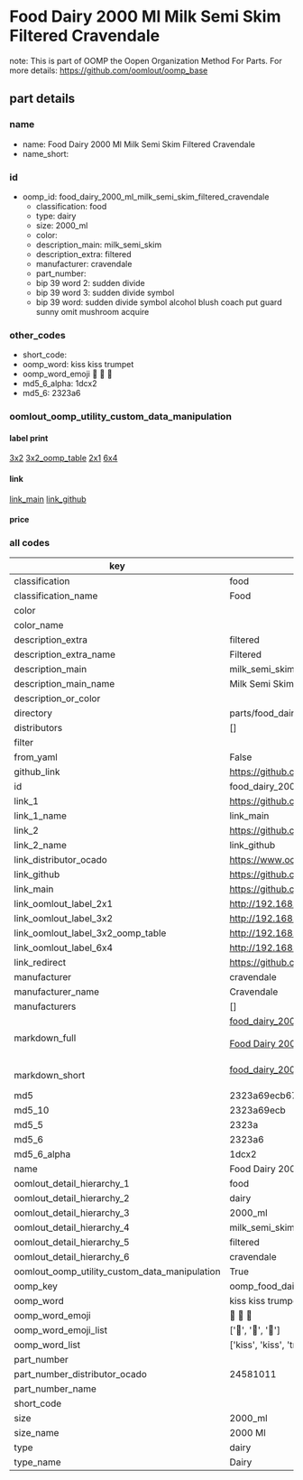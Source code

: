 # Food Dairy 2000 Ml Milk Semi Skim Filtered Cravendale  

note: This is part of OOMP the Oopen Organization Method For Parts. For more details: https://github.com/oomlout/oomp_base

##  part details
  







### name
* name: Food Dairy 2000 Ml Milk Semi Skim Filtered Cravendale
* name_short: 
### id
* oomp_id: food_dairy_2000_ml_milk_semi_skim_filtered_cravendale
  * classification: food
  * type: dairy
  * size: 2000_ml
  * color: 
  * description_main: milk_semi_skim
  * description_extra: filtered
  * manufacturer: cravendale
  * part_number: 
  * bip 39 word 2: sudden divide
  * bip 39 word 3: sudden divide symbol
  * bip 39 word: sudden divide symbol alcohol blush coach put guard sunny omit mushroom acquire

### other_codes
* short_code: 
* oomp_word: kiss kiss trumpet
* oomp_word_emoji :kiss: :kiss: :trumpet:
* md5_6_alpha: 1dcx2
* md5_6: 2323a6






### oomlout_oomp_utility_custom_data_manipulation
#### label print
[3x2](http://192.168.1.245:1112/?label=oomp%201dcx2)
[3x2_oomp_table](http://192.168.1.108:1112/?label=oomp%201dcx2)
[2x1](http://192.168.1.242:1112/?label=oomp%201dcx2)
[6x4](http://192.168.1.55:1112/?label=oomp%201dcx2)    

#### link

[link_main](https://github.com/oomlout/oomlout_oomp_version_1_messy/tree/main/parts/food_dairy_2000_ml_milk_semi_skim_filtered_cravendale) [link_github](https://github.com/oomlout/oomlout_oomp_version_1_messy/tree/main/parts/food_dairy_2000_ml_milk_semi_skim_filtered_cravendale)                             

#### price







### all codes 
| key | value |  
| --- | --- |  
| classification | food |  
| classification_name | Food |  
| color |  |  
| color_name |  |  
| description_extra | filtered |  
| description_extra_name | Filtered |  
| description_main | milk_semi_skim |  
| description_main_name | Milk Semi Skim |  
| description_or_color |   |  
| directory | parts/food_dairy_2000_ml_milk_semi_skim_filtered_cravendale |  
| distributors | [] |  
| filter |  |  
| from_yaml | False |  
| github_link | https://github.com/oomlout/oomlout_oomp_part_src/tree/main/parts/food_dairy_2000_ml_milk_semi_skim_filtered_cravendale |  
| id | food_dairy_2000_ml_milk_semi_skim_filtered_cravendale |  
| link_1 | https://github.com/oomlout/oomlout_oomp_version_1_messy/tree/main/parts/food_dairy_2000_ml_milk_semi_skim_filtered_cravendale |  
| link_1_name | link_main |  
| link_2 | https://github.com/oomlout/oomlout_oomp_version_1_messy/tree/main/parts/food_dairy_2000_ml_milk_semi_skim_filtered_cravendale |  
| link_2_name | link_github |  
| link_distributor_ocado | https://www.ocado.com/search?entry=24581011 |  
| link_github | https://github.com/oomlout/oomlout_oomp_version_1_messy/tree/main/parts/food_dairy_2000_ml_milk_semi_skim_filtered_cravendale |  
| link_main | https://github.com/oomlout/oomlout_oomp_version_1_messy/tree/main/parts/food_dairy_2000_ml_milk_semi_skim_filtered_cravendale |  
| link_oomlout_label_2x1 | http://192.168.1.242:1112/?label=oomp%201dcx2 |  
| link_oomlout_label_3x2 | http://192.168.1.245:1112/?label=oomp%201dcx2 |  
| link_oomlout_label_3x2_oomp_table | http://192.168.1.108:1112/?label=oomp%201dcx2 |  
| link_oomlout_label_6x4 | http://192.168.1.55:1112/?label=oomp%201dcx2 |  
| link_redirect | https://github.com/oomlout/oomlout_oomp_version_1_messy/tree/main/parts/food_dairy_2000_ml_milk_semi_skim_filtered_cravendale |  
| manufacturer | cravendale |  
| manufacturer_name | Cravendale |  
| manufacturers | [] |  
| markdown_full | [food_dairy_2000_ml_milk_semi_skim_filtered_cravendale](none)<br>[](none)<br>[Food Dairy 2000 Ml Milk Semi Skim Filtered Cravendale](none)<br><br> |  
| markdown_short | [food_dairy_2000_ml_milk_semi_skim_filtered_cravendale](none)<br><br> |  
| md5 | 2323a69ecb6755d8b28c4061b8cffec4 |  
| md5_10 | 2323a69ecb |  
| md5_5 | 2323a |  
| md5_6 | 2323a6 |  
| md5_6_alpha | 1dcx2 |  
| name | Food Dairy 2000 Ml Milk Semi Skim Filtered Cravendale |  
| oomlout_detail_hierarchy_1 | food |  
| oomlout_detail_hierarchy_2 | dairy |  
| oomlout_detail_hierarchy_3 | 2000_ml |  
| oomlout_detail_hierarchy_4 | milk_semi_skim |  
| oomlout_detail_hierarchy_5 | filtered |  
| oomlout_detail_hierarchy_6 | cravendale |  
| oomlout_oomp_utility_custom_data_manipulation | True |  
| oomp_key | oomp_food_dairy_2000_ml_milk_semi_skim_filtered_cravendale |  
| oomp_word | kiss kiss trumpet |  
| oomp_word_emoji | :kiss: :kiss: :trumpet: |  
| oomp_word_emoji_list | [':kiss:', ':kiss:', ':trumpet:'] |  
| oomp_word_list | ['kiss', 'kiss', 'trumpet'] |  
| part_number |  |  
| part_number_distributor_ocado | 24581011 |  
| part_number_name |  |  
| short_code |  |  
| size | 2000_ml |  
| size_name | 2000 Ml |  
| type | dairy |  
| type_name | Dairy |  
